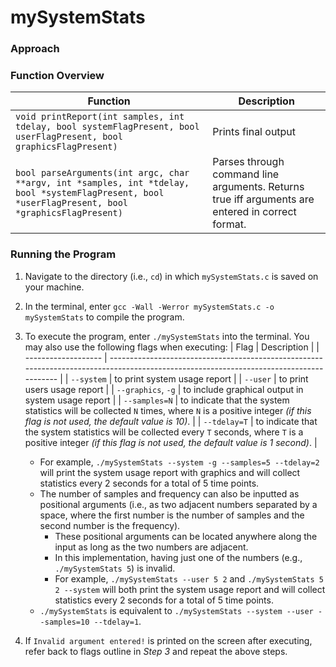 # mySystemStats
### Approach


### Function Overview
| Function | Description|
| --- | --- |
| `void printReport(int samples, int tdelay, bool systemFlagPresent, bool userFlagPresent, bool graphicsFlagPresent)` | Prints final output |
| `bool parseArguments(int argc, char **argv, int *samples, int *tdelay, bool *systemFlagPresent, bool *userFlagPresent, bool *graphicsFlagPresent)` | Parses through command line arguments. Returns true iff arguments are entered in correct format.|

### Running the Program
  1. Navigate to the directory (i.e., `cd`) in which `mySystemStats.c` is saved on your machine.
  2. In the terminal, enter `gcc -Wall -Werror mySystemStats.c -o mySystemStats` to compile the program.
  3. To execute the program, enter `./mySystemStats` into the terminal. You may also use the following flags when executing:
      | Flag                | Description                                                                                                                                |
      | ------------------- | --------------------------------------------------------------------------------------------------------------------------------------- |
      | `--system`          | to print system usage report                                                                                                            |
      | `--user`            | to print users usage report                                                                                                             |
      | `--graphics`, `-g`  | to include graphical output in system usage report                                                                                      |
      | `--samples=N`       | to indicate that the system statistics will be collected `N` times, where `N` is a positive integer _(if this flag is not used, the default value is                               10)_.               |
      | `--tdelay=T`        | to indicate that the system statistics will be collected every `T` seconds, where `T` is a positive integer _(if this flag is not used, the default                                 value is 1 second)_. |
      
      
      - For example, `./mySystemStats --system -g --samples=5 --tdelay=2` will print the system usage report with graphics and will collect statistics every 2 seconds for a total         of 5 time points.
      - The number of samples and frequency can also be inputted as positional arguments (i.e., as two adjacent numbers separated by a space, where the first number is the             number of samples and the second number is the frequency).
          - These positional arguments can be located anywhere along the input as long as the two numbers are adjacent.
          - In this implementation, having just one of the numbers (e.g., `./mySystemStats 5`) is invalid.
          - For example, `./mySystemStats --user 5 2`  and `./mySystemStats 5 2 --system` will both print the system usage report and will collect statistics every 2                           seconds for a total of 5 time points.
      - `./mySystemStats` is equivalent to `./mySystemStats --system --user --samples=10 --tdelay=1`.
  4. If `Invalid argument entered!` is printed on the screen after executing, refer back to flags outline in _Step 3_ and repeat the above steps.
